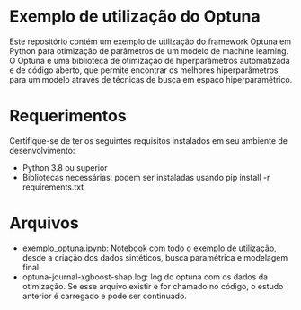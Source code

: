# Exemplo de utilização do Optuna

Este repositório contém um exemplo de utilização do framework Optuna em Python para otimização de parâmetros de um modelo de machine learning. O Optuna é uma biblioteca de otimização de hiperparâmetros automatizada e de código aberto, que permite encontrar os melhores hiperparâmetros para um modelo através de técnicas de busca em espaço hiperparamétrico.

# Requerimentos
Certifique-se de ter os seguintes requisitos instalados em seu ambiente de desenvolvimento:

- Python 3.8 ou superior
- Bibliotecas necessárias: podem ser instaladas usando pip install -r requirements.txt

# Arquivos

- exemplo_optuna.ipynb: Notebook com todo o exemplo de utilização, desde a criação dos dados sintéticos, busca paramétrica e modelagem final.
- optuna-journal-xgboost-shap.log: log do optuna com os dados da otimização. Se esse arquivo existir e for chamado no código, o estudo anterior é carregado e pode ser continuado.
